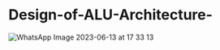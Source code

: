 # Design-of-ALU-Architecture-
![WhatsApp Image 2023-06-13 at 17 33 13](https://github.com/S-E-N-S-O-H-A-M/Design-of-ALU-Architecture-/assets/65547096/0c2f9570-adbd-4503-aba2-27f86810095f)
